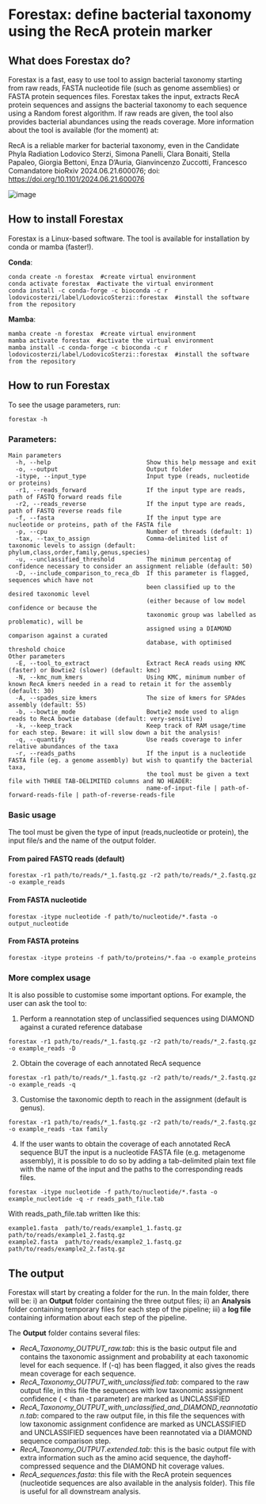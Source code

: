 # Forestax: define bacterial taxonomy using the RecA protein marker

## What does Forestax do?
Forestax is a fast, easy to use tool to assign bacterial taxonomy starting from raw reads, FASTA nucleotide file (such as genome assemblies) or FASTA protein sequences files. Forestax takes the input, extracts RecA protein sequences and assigns the bacterial taxonomy to each sequence using a Random forest algorithm. If raw reads are given, the tool also provides bacterial abundances using the reads coverage. More information about the tool is available (for the moment) at:

  RecA is a reliable marker for bacterial taxonomy, even in the Candidate Phyla Radiation
Lodovico Sterzi, Simona Panelli, Clara Bonaiti, Stella Papaleo, Giorgia Bettoni, Enza D’Auria, Gianvincenzo Zuccotti, Francesco Comandatore
bioRxiv 2024.06.21.600076; doi: https://doi.org/10.1101/2024.06.21.600076

![image](https://github.com/user-attachments/assets/8a84e3e4-b3b7-4cc7-a15d-c2b578a72a65)

## How to install Forestax
Forestax is a Linux-based software. The tool is available for installation by conda or mamba (faster!).

**Conda**:
```
conda create -n forestax  #create virtual environment
conda activate forestax  #activate the virtual environment
conda install -c conda-forge -c bioconda -c r lodovicosterzi/label/LodovicoSterzi::forestax  #install the software from the repository
```
**Mamba**:
```
mamba create -n forestax  #create virtual environment
mamba activate forestax  #activate the virtual environment
mamba install -c conda-forge -c bioconda -c r lodovicosterzi/label/LodovicoSterzi::forestax  #install the software from the repository
```

## How to run Forestax

To see the usage parameters, run:
```
forestax -h
```

### Parameters:
```
Main parameters
  -h, --help                           Show this help message and exit
  -o, --output                         Output folder
  -itype, --input_type                 Input type (reads, nucleotide or proteins)
  -r1, --reads_forward                 If the input type are reads, path of FASTQ forward reads file
  -r2, --reads_reverse                 If the input type are reads, path of FASTQ reverse reads file
  -f, --fasta                          If the input type are nucleotide or proteins, path of the FASTA file
  -p, --cpu                            Number of threads (default: 1)
  -tax, --tax_to_assign                Comma-delimited list of taxonomic levels to assign (default: phylum,class,order,family,genus,species)
  -u, --unclassified_threshold         The minimum percentag of confidence necessary to consider an assignment reliable (default: 50)
  -D, --include_comparison_to_reca_db  If this parameter is flagged, sequences which have not
                                       been classified up to the desired taxonomic level
                                       (either because of low model confidence or because the
                                       taxonomic group was labelled as problematic), will be
                                       assigned using a DIAMOND comparison against a curated
                                       database, with optimised threshold choice
Other parameters
  -E, --tool_to_extract                Extract RecA reads using KMC (faster) or Bowtie2 (slower) (default: kmc)
  -N, --kmc_num_kmers                  Using KMC, minimum number of known RecA kmers needed in a read to retain it for the assembly (default: 30)
  -A, --spades_size_kmers              The size of kmers for SPAdes assembly (default: 55)
  -b, --bowtie_mode                    Bowtie2 mode used to align reads to RecA bowtie database (default: very-sensitive)
  -k, --keep_track                     Keep track of RAM usage/time for each step. Beware: it will slow down a bit the analysis!
  -q, --quantify                       Use reads coverage to infer relative abundances of the taxa
  -r, --reads_paths                    If the input is a nucleotide FASTA file (eg. a genome assembly) but wish to quantify the bacterial taxa, 
                                       the tool must be given a text file with THREE TAB-DELIMITED columns and NO HEADER: 
                                       name-of-input-file | path-of-forward-reads-file | path-of-reverse-reads-file
```
### Basic usage
The tool must be given the type of input (reads,nucleotide or protein), the input file/s and the name of the output folder. 

#### From paired FASTQ reads (default)
```
forestax -r1 path/to/reads/*_1.fastq.gz -r2 path/to/reads/*_2.fastq.gz -o example_reads
```
#### From FASTA nucleotide
```
forestax -itype nucleotide -f path/to/nucleotide/*.fasta -o output_nucleotide
```
#### From FASTA proteins
```
forestax -itype proteins -f path/to/proteins/*.faa -o example_proteins
```

### More complex usage
It is also possible to customise some important options. 
For example, the user can ask the tool to:
1) Perform a reannotation step of unclassified sequences using DIAMOND against a curated reference database
```
forestax -r1 path/to/reads/*_1.fastq.gz -r2 path/to/reads/*_2.fastq.gz -o example_reads -D
```
2) Obtain the coverage of each annotated RecA sequence
```
forestax -r1 path/to/reads/*_1.fastq.gz -r2 path/to/reads/*_2.fastq.gz -o example_reads -q
```
3) Customise the taxonomic depth to reach in the assignment (default is genus).
```
forestax -r1 path/to/reads/*_1.fastq.gz -r2 path/to/reads/*_2.fastq.gz -o example_reads -tax family
```
4) If the user wants to obtain the coverage of each annotated RecA sequence BUT the input is a nucleotide FASTA file (e.g. metagenome assembly), it is possible to do so by adding a tab-delimited plain text file with the name of the input and the paths to the corresponding reads files. 
```
forestax -itype nucleotide -f path/to/nucleotide/*.fasta -o example_nucleotide -q -r reads_path_file.tab
```
With reads_path_file.tab written like this:
```
example1.fasta  path/to/reads/example1_1.fastq.gz  path/to/reads/example1_2.fastq.gz
example2.fasta  path/to/reads/example2_1.fastq.gz  path/to/reads/example2_2.fastq.gz
```
## The output
Forestax will start by creating a folder for the run. In the main folder, there will be: i) an **Output** folder containing the three output files; ii) an **Analysis** folder containing temporary files for each step of the pipeline;  iii) a **log file** containing information about each step of the pipeline.

The **Output** folder contains several files:
- *RecA_Taxonomy_OUTPUT_raw.tab*: this is the basic output file and contains the taxonomic assignment and probability at each taxonomic level for each sequence. If (-q) has been flagged, it also gives the reads mean coverage for each sequence. 
- *RecA_Taxonomy_OUTPUT_with_unclassified.tab*: compared to the raw output file, in this file the sequences with low taxonomic assignment confidence ( < than -t parameter) are marked as UNCLASSIFIED  
- *RecA_Taxonomy_OUTPUT_with_unclassified_and_DIAMOND_reannotation.tab*: compared to the raw output file, in this file the sequences with low taxonomic assignment confidence are marked as UNCLASSIFIED and UNCLASSIFIED sequences have been reannotated via a DIAMOND sequence comparison step.  
- *RecA_Taxonomy_OUTPUT.extended.tab*: this is the basic output file with extra information such as the amino acid sequence, the dayhoff-compressed sequence and the DIAMOND hit coverage values. 
- *RecA_sequences.fasta*: this file with the RecA protein sequences (nucleotide sequences are also available in the analysis folder). This file is useful for all downstream analysis.

